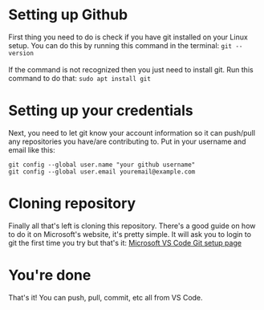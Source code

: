 # Setting up Github
First thing you need to do is check if you have git installed on your Linux setup. You can do this by running this command in the terminal: ```git --version```\
\
If the command is not recognized then you just need to install git. Run this command to do that: ```sudo apt install git```

# Setting up your credentials
Next, you need to let git know your account information so it can push/pull any repositories you have/are contributing to. Put in your username and email like this:
```
git config --global user.name "your github username"
git config --global user.email youremail@example.com
```
# Cloning repository
Finally all that's left is cloning this repository. There's a good guide on how to do it on Microsoft's website, it's pretty simple. It will ask you to login to git the first time you try but that's it: [Microsoft VS Code Git setup page](https://code.visualstudio.com/docs/sourcecontrol/intro-to-git)
# You're done
That's it! You can push, pull, commit, etc all from VS Code.
